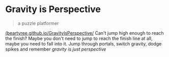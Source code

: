 # Gravity is Perspective
> a puzzle platformer

[(beartyree.github.io/GravityIsPerspective/](https://beartyree.github.io/GravityIsPerspective/)
Can't jump high enough to reach the finish? Maybe you don't need to jump to reach the finish line at all, maybe you need to fall into it.
Jump through portals, switch gravity, dodge spikes and remember *gravity is just perspective*
